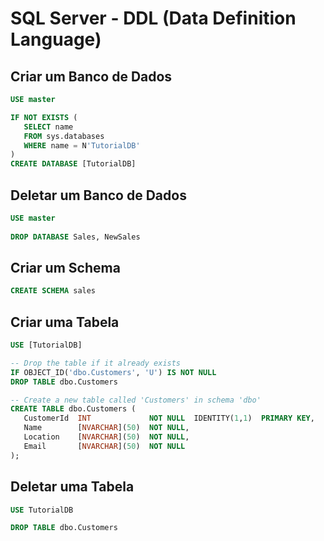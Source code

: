 # SQL Server - DDL (Data Definition Language)

## Criar um Banco de Dados

~~~sql
USE master

IF NOT EXISTS (
   SELECT name
   FROM sys.databases
   WHERE name = N'TutorialDB'
)
CREATE DATABASE [TutorialDB]
~~~

## Deletar um Banco de Dados

~~~sql
USE master
 
DROP DATABASE Sales, NewSales
~~~

## Criar um Schema

~~~sql
CREATE SCHEMA sales
~~~

## Criar uma Tabela

~~~sql
USE [TutorialDB]

-- Drop the table if it already exists
IF OBJECT_ID('dbo.Customers', 'U') IS NOT NULL
DROP TABLE dbo.Customers

-- Create a new table called 'Customers' in schema 'dbo'
CREATE TABLE dbo.Customers (
   CustomerId  INT             NOT NULL  IDENTITY(1,1)  PRIMARY KEY, 
   Name        [NVARCHAR](50)  NOT NULL,
   Location    [NVARCHAR](50)  NOT NULL,
   Email       [NVARCHAR](50)  NOT NULL
);
~~~

## Deletar uma Tabela

~~~sql
USE TutorialDB

DROP TABLE dbo.Customers
~~~
